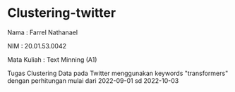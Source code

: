 # Clustering-twitter
Nama        : Farrel Nathanael

NIM         : 20.01.53.0042

Mata Kuliah : Text Minning (A1)

Tugas Clustering Data pada Twitter menggunakan keywords "transformers" dengan perhitungan mulai dari 2022-09-01 sd 2022-10-03
